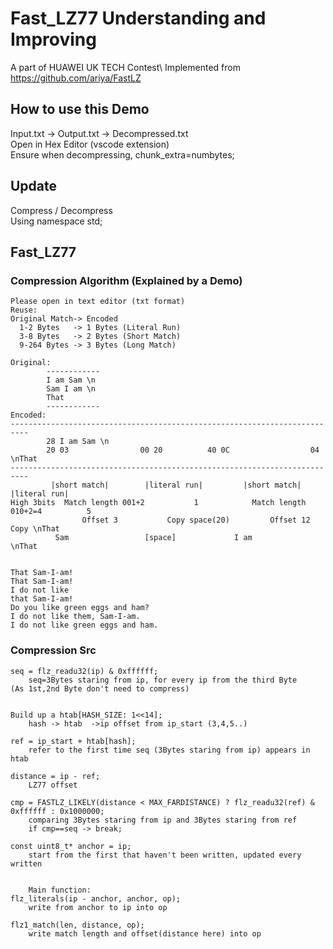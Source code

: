 # Fast_LZ77 Understanding and Improving
A part of HUAWEI UK TECH Contest\ 
Implemented from https://github.com/ariya/FastLZ
## How to use this Demo
Input.txt -> Output.txt -> Decompressed.txt\
Open in Hex Editor (vscode extension)\
Ensure when decompressing, chunk_extra=numbytes;
## Update
Compress / Decompress\
Using namespace std;
## Fast_LZ77

### Compression Algorithm (Explained by a Demo)
```
Please open in text editor (txt format)
Reuse:  
Original Match-> Encoded
  1-2 Bytes   -> 1 Bytes (Literal Run)
  3-8 Bytes   -> 2 Bytes (Short Match)
  9-264 Bytes -> 3 Bytes (Long Match)

Original:
		------------
		I am Sam \n
		Sam I am \n
		That
		------------
Encoded:
--------------------------------------------------------------------------
		28 I am Sam \n 
   		20 03                00 20         	40 0C                  04 \nThat
--------------------------------------------------------------------------
	     |short match|        |literal run|         |short match|         |literal run|
High 3bits  Match length 001+2           1            Match length 010+2=4          5
                Offset 3           Copy space(20)         Offset 12             Copy \nThat
		  Sam                 [space]             I am                    \nThat


That Sam-I-am!
That Sam-I-am!
I do not like
that Sam-I-am!
Do you like green eggs and ham?
I do not like them, Sam-I-am.
I do not like green eggs and ham.
```

### Compression Src 
```
seq = flz_readu32(ip) & 0xffffff;
	seq=3Bytes staring from ip, for every ip from the third Byte
(As 1st,2nd Byte don't need to compress)


Build up a htab[HASH_SIZE: 1<<14];
	hash -> htab  ->ip offset from ip_start (3,4,5..)

ref = ip_start + htab[hash];
	refer to the first time seq (3Bytes staring from ip) appears in htab

distance = ip - ref;
	LZ77 offset

cmp = FASTLZ_LIKELY(distance < MAX_FARDISTANCE) ? flz_readu32(ref) & 0xffffff : 0x1000000;
	comparing 3Bytes staring from ip and 3Bytes staring from ref
	if cmp==seq -> break;

const uint8_t* anchor = ip;
	start from the first that haven't been written, updated every written


	Main function:
flz_literals(ip - anchor, anchor, op);
	write from anchor to ip into op 

flz1_match(len, distance, op);
	write match length and offset(distance here) into op
```